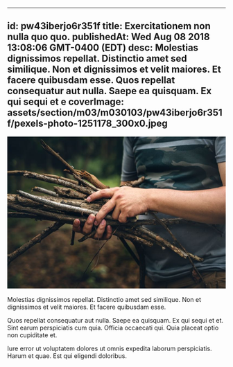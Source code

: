 
---
id: pw43iberjo6r351f
title: Exercitationem non nulla quo quo.
publishedAt: Wed Aug 08 2018 13:08:06 GMT-0400 (EDT)
desc: Molestias dignissimos repellat. Distinctio amet sed similique. Non et dignissimos et velit maiores. Et facere quibusdam esse. Quos repellat consequatur aut nulla. Saepe ea quisquam. Ex qui sequi et e
coverImage: assets/section/m03/m030103/pw43iberjo6r351f/pexels-photo-1251178_300x0.jpeg
---

![image from pexels.com](assets/section/m03/m030103/pw43iberjo6r351f/pexels-photo-1251178.jpeg)

Molestias dignissimos repellat. Distinctio amet sed similique. Non et dignissimos et velit maiores. Et facere quibusdam esse.
 
Quos repellat consequatur aut nulla. Saepe ea quisquam. Ex qui sequi et et. Sint earum perspiciatis cum quia. Officia occaecati qui. Quia placeat optio non cupiditate et.
 
Iure error ut voluptatem dolores ut omnis expedita laborum perspiciatis. Harum et quae. Est qui eligendi doloribus.

